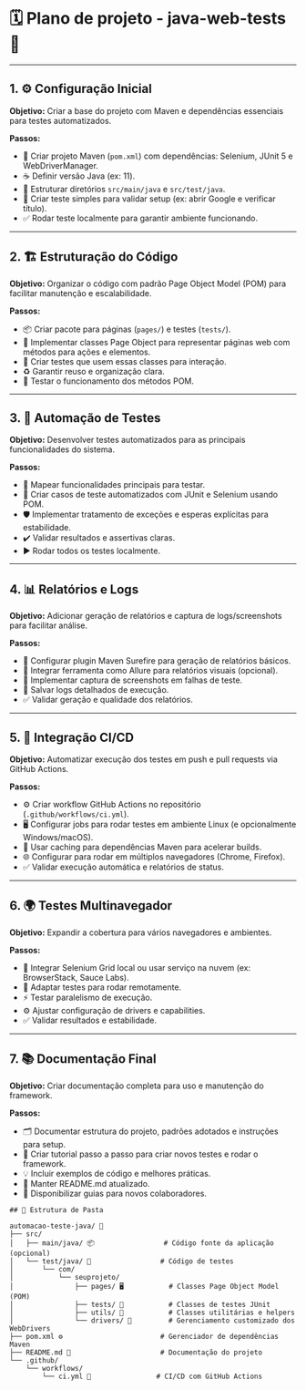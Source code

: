 # 🗓️ Plano de projeto - java-web-tests 🚀

---

## 1. ⚙️ Configuração Inicial  
**Objetivo:** Criar a base do projeto com Maven e dependências essenciais para testes automatizados.

**Passos:**  
- 📁 Criar projeto Maven (`pom.xml`) com dependências: Selenium, JUnit 5 e WebDriverManager.  
- ☕ Definir versão Java (ex: 11).  
- 📂 Estruturar diretórios `src/main/java` e `src/test/java`.  
- 🧪 Criar teste simples para validar setup (ex: abrir Google e verificar título).  
- ✅ Rodar teste localmente para garantir ambiente funcionando.

---

## 2. 🏗️ Estruturação do Código  
**Objetivo:** Organizar o código com padrão Page Object Model (POM) para facilitar manutenção e escalabilidade.

**Passos:**  
- 📦 Criar pacote para páginas (`pages/`) e testes (`tests/`).  
- 🧩 Implementar classes Page Object para representar páginas web com métodos para ações e elementos.  
- 🔄 Criar testes que usem essas classes para interação.  
- ♻️ Garantir reuso e organização clara.  
- 🧪 Testar o funcionamento dos métodos POM.

---

## 3. 🤖 Automação de Testes  
**Objetivo:** Desenvolver testes automatizados para as principais funcionalidades do sistema.

**Passos:**  
- 📝 Mapear funcionalidades principais para testar.  
- 🔧 Criar casos de teste automatizados com JUnit e Selenium usando POM.  
- 🛡️ Implementar tratamento de exceções e esperas explícitas para estabilidade.  
- ✔️ Validar resultados e assertivas claras.  
- ▶️ Rodar todos os testes localmente.

---

## 4. 📊 Relatórios e Logs  
**Objetivo:** Adicionar geração de relatórios e captura de logs/screenshots para facilitar análise.

**Passos:**  
- 🧾 Configurar plugin Maven Surefire para geração de relatórios básicos.  
- 🌟 Integrar ferramenta como Allure para relatórios visuais (opcional).  
- 📸 Implementar captura de screenshots em falhas de teste.  
- 📜 Salvar logs detalhados de execução.  
- ✅ Validar geração e qualidade dos relatórios.

---

## 5. 🤝 Integração CI/CD  
**Objetivo:** Automatizar execução dos testes em push e pull requests via GitHub Actions.

**Passos:**  
- ⚙️ Criar workflow GitHub Actions no repositório (`.github/workflows/ci.yml`).  
- 🖥️ Configurar jobs para rodar testes em ambiente Linux (e opcionalmente Windows/macOS).  
- 🚀 Usar caching para dependências Maven para acelerar builds.  
- 🌐 Configurar para rodar em múltiplos navegadores (Chrome, Firefox).  
- ✅ Validar execução automática e relatórios de status.

---

## 6. 🌍 Testes Multinavegador  
**Objetivo:** Expandir a cobertura para vários navegadores e ambientes.

**Passos:**  
- 🔗 Integrar Selenium Grid local ou usar serviço na nuvem (ex: BrowserStack, Sauce Labs).  
- 🔄 Adaptar testes para rodar remotamente.  
- ⚡ Testar paralelismo de execução.  
- ⚙️ Ajustar configuração de drivers e capabilities.  
- ✅ Validar resultados e estabilidade.

---

## 7. 📚 Documentação Final  
**Objetivo:** Criar documentação completa para uso e manutenção do framework.

**Passos:**  
- 🗂️ Documentar estrutura do projeto, padrões adotados e instruções para setup.  
- 📝 Criar tutorial passo a passo para criar novos testes e rodar o framework.  
- 💡 Incluir exemplos de código e melhores práticas.  
- 📖 Manter README.md atualizado.  
- 🤝 Disponibilizar guias para novos colaboradores.

```
## 📂 Estrutura de Pasta

automacao-teste-java/ 🚀
├── src/  
│   ├── main/java/ 📦                 # Código fonte da aplicação (opcional)  
│   └── test/java/ 🧪                 # Código de testes  
│       └── com/  
│           └── seuprojeto/  
│               ├── pages/ 🖥️           # Classes Page Object Model (POM)  
│               ├── tests/ 🧪           # Classes de testes JUnit  
│               ├── utils/ 🔧           # Classes utilitárias e helpers  
│               └── drivers/ 🚗         # Gerenciamento customizado dos WebDrivers  
├── pom.xml ⚙️                        # Gerenciador de dependências Maven  
├── README.md 📖                      # Documentação do projeto  
└── .github/  
    └── workflows/  
        └── ci.yml 🤖                # CI/CD com GitHub Actions  

```
